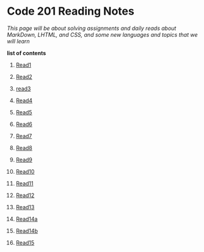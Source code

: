 
# Code 201 Reading Notes

*This page will be about solving assignments and daily reads about MarkDown, LHTML, and CSS, and some new languages and topics that we will learn*

**list of contents**

1.  [Read1](https://maisabdalrazeq.github.io/reading-notes2/class-01)

2.  [Read2](https://maisabdalrazeq.github.io/reading-notes2/class-02)

3.  [read3](https://maisabdalrazeq.github.io/reading-notes2/read03)

4.  [Read4](https://maisabdalrazeq.github.io/reading-notes2/read04)

5.  [Read5](https://maisabdalrazeq.github.io/reading-notes2/read05)

6.  [Read6](https://maisabdalrazeq.github.io/reading-notes2/read06)

7.  [Read7](https://maisabdalrazeq.github.io/reading-notes2/read07)

8.  [Read8](https://maisabdalrazeq.github.io/reading-notes2/read08)

9.  [Read9](https://maisabdalrazeq.github.io/reading-notes2/read09)

10. [Read10](https://maisabdalrazeq.github.io/reading-notes2/read10)

11. [Read11](https://maisabdalrazeq.github.io/reading-notes2/read11)

12. [Read12](https://maisabdalrazeq.github.io/reading-notes2/read12)

13. [Read13](https://maisabdalrazeq.github.io/reading-notes2/read13)

14. [Read14a]()

15. [Read14b]()

15. [Read15]()
